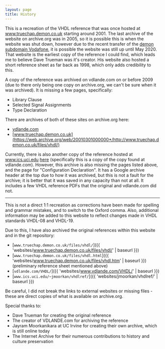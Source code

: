 ```yaml
---
layout: page
title: History
---
```



This is a recreation of the VHDL reference that was once hosted at www.truechap.demon.co.uk starting around 2001. The last archive of the website on archive.org was in 2005, so it is possible this is when the website was shut down, however due to the recent transfer of the [demon subdomain Vodafone](https://forum.vodafone.co.uk/t5/Other-broadband-queries/Anyone-else-affected-by-Vodafone-disabling-demon-co-uk-emails/td-p/2655220), it is possible the website was still up until May 2020. That website is the earliest copy of the reference I could find, which leads me to believe Dave Trueman was it's creator. His website also hosted a short reference sheet as far back as 1998, which only adds credibility to this.

A copy of the reference was archived on vdlande.com on or before 2009 (due to there only being one copy on archive.org, we can't be sure when it was archived). It is missing a few pages, specifically:
* Library Clause
* Selected Signal Assignments
* Type Declaration

There are archives of both of these sites on archive.org here:
* [vdlande.com](https://web.archive.org/web/20090801000000*/http://www.vdlande.com/VHDL/)
* [www.truechap.demon.co.uk](https://web.archive.org/web/20010301000000*/http://www.truechap.demon.co.uk/files/vhdl/)

Currently, there is also another copy of the reference hosted at www.ics.uci.edu [here](https://www.ics.uci.edu/~jmoorkan/vhdlref) (specifically this is a copy of the copy found at vdlande.com). However, this archive is also missing the pages listed above, and the page for "Configuration Declaration". It has a Google archive header at the top due to how it was archived, but this is not a fault for the archive; it is better that it was saved in any capacity than not at all. It includes a few VHDL reference PDFs that the original and vdlande.com did not.

---

This is not a direct 1:1 recreation as corrections have been made for spelling and grammar mistakes, and to switch to the Oxford comma. Also, additional information may be added to this website to reflect changes made in VHDL standards VHDL-08 and VHDL-19.

Due to this, I have also archived the original references within this website and in the git repository:
* [`www.truechap.demon.co.uk/files/vhdl/`]({{ 'websites/www.truechap.demon.co.uk/files/vhdl/' | baseurl }})
* [`www.truechap.demon.co.uk/files/vhdl.html`]({{ 'websites/www.truechap.demon.co.uk/files/vhdl.htm' | baseurl }}) (preliminary reference sheet mentioned above)
* [`vdlande.com/VHDL/`]({{ 'websites/www.vdlande.com/VHDL/' | baseurl }})
* [`www.ics.uci.edu/~jmoorkan/vhdlref/`]({{ 'websites/jmoorkan/vhdlref/' | baseurl }})

Be careful, I did not break the links to external websites or missing files - these are direct copies of what is available on archive.org.

Special thanks to:
* Dave Trueman for creating the original reference
* The creator of VDLANDE.com for archiving the reference
* Jayram Moorkanikara at UC Irvine for creating their own archive, which is still online today
* The Internet Archive for their numerous contributions to history and culture preservation
